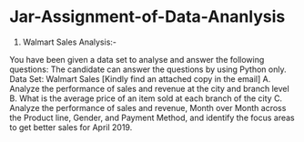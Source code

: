 # Jar-Assignment-of-Data-Ananlysis

1. Walmart Sales Analysis:-

You have been given a data set to analyse and answer the following questions:
The candidate can answer the questions by using Python only.
Data Set: Walmart Sales [Kindly find an attached copy in the email] A. Analyze the
performance of sales and revenue at the city and branch level 
B. What is the average price of an item sold at each branch of the city 
C. Analyze the performance of sales and revenue, Month over Month across the
Product line, Gender, and Payment Method, and identify the focus areas to
get better sales for April 2019.

